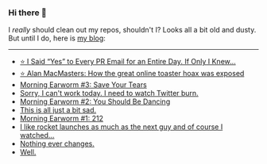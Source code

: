 ### Hi there 👋

I _really_ should clean out my repos, shouldn't I? Looks all a bit old and dusty. But until I do, here is [my blog](https://lostfocus.de/):

--- 

<!-- POST-LIST:START -->
- [⭐️ I Said “Yes” to Every PR Email for an Entire Day. If Only I Knew…](https://lostfocus.de/2022/11/20/230980/)
- [⭐️ Alan MacMasters: How the great online toaster hoax was exposed](https://lostfocus.de/2022/11/20/230977/)
- [Morning Earworm #3: Save Your Tears](https://lostfocus.de/2022/11/20/morning-earworm-2-save-your-tears/)
- [Sorry, I can&#39;t work today. I need to watch Twitter burn.](https://lostfocus.de/2022/11/18/230968/)
- [Morning Earworm #2: You Should Be Dancing](https://lostfocus.de/2022/11/18/morning-earworm-2-you-should-be-dancing/)
- [This is all just a bit sad.](https://lostfocus.de/2022/11/18/230960/)
- [Morning Earworm #1: 212](https://lostfocus.de/2022/11/17/morning-earworm-1-212/)
- [I like rocket launches as much as the next guy and of course I watched…](https://lostfocus.de/2022/11/16/230949/)
- [Nothing ever changes.](https://lostfocus.de/2022/11/16/230944/)
- [Well.](https://lostfocus.de/2022/11/15/230932/)
<!-- POST-LIST:END -->

<!--
**lostfocus/lostfocus** is a ✨ _special_ ✨ repository because its `README.md` (this file) appears on your GitHub profile.

Here are some ideas to get you started:

- 🔭 I’m currently working on ...
- 🌱 I’m currently learning ...
- 👯 I’m looking to collaborate on ...
- 🤔 I’m looking for help with ...
- 💬 Ask me about ...
- 📫 How to reach me: ...
- 😄 Pronouns: ...
- ⚡ Fun fact: ...
-->
